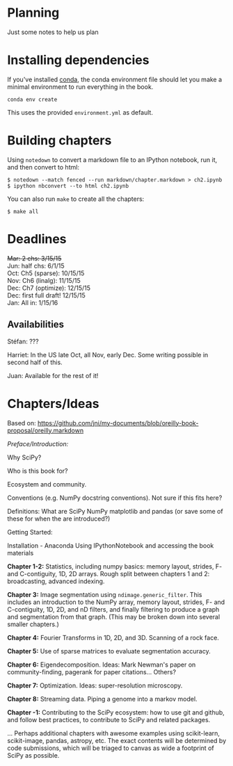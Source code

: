 Planning
========
Just some notes to help us plan

Installing dependencies
=======================

If you've installed [conda](http://conda.pydata.org/miniconda.html),
the conda environment file should let you
make a minimal environment to run everything in the book.

```console
conda env create
```

This uses the provided `environment.yml` as default.

Building chapters
=================
Using `notedown` to convert a markdown file to an IPython notebook, run it,
and then convert to html:

```console
$ notedown --match fenced --run markdown/chapter.markdown > ch2.ipynb
$ ipython nbconvert --to html ch2.ipynb
```

You can also run `make` to create all the chapters:

```console
$ make all
```

Deadlines
========
~~Mar: 2 chs: 3/15/15~~  
Jun: half chs: 6/1/15  
Oct: Ch5 (sparse): 10/15/15  
Nov: Ch6 (linalg): 11/15/15  
Dec: Ch7 (optimize): 12/15/15  
Dec: first full draft! 12/15/15  
Jan: All in:  1/15/16

Availabilities
-------------
Stéfan: ???

Harriet: In the US late Oct, all Nov, early Dec. Some writing possible in
second half of this.

Juan: Available for the rest of it!

Chapters/Ideas
==============
Based on: https://github.com/jni/my-documents/blob/oreilly-book-proposal/oreilly.markdown

*Preface/Introduction:* 

Why SciPy?

Who is this book for?

Ecosystem and community.

Conventions (e.g. NumPy docstring
conventions). Not sure if this fits here?

Definitions: What are SciPy NumPy matplotlib and pandas (or save some of these for when the are introduced?)

Getting Started:

Installation - Anaconda
Using IPythonNotebook and accessing the book materials

**Chapter 1-2:** Statistics, including numpy basics: memory layout, strides, F-
and C-contiguity, 1D, 2D arrays. Rough split between chapters 1 and 2:
broadcasting, advanced indexing.

**Chapter 3:** Image segmentation using `ndimage.generic_filter`. This includes
an introduction to the NumPy array, memory layout, strides, F- and
C-contiguity, 1D, 2D, and nD filters, and finally filtering to produce a graph
and segmentation from that graph. (This may be broken down into several
smaller chapters.)

**Chapter 4:** Fourier Transforms in 1D, 2D, and 3D. Scanning of a rock face.

**Chapter 5:** Use of sparse matrices to evaluate segmentation accuracy.

**Chapter 6:** Eigendecomposition. Ideas: Mark Newman's paper on
community-finding, pagerank for paper citations... Others?

**Chapter 7:** Optimization. Ideas: super-resolution microscopy.

**Chapter 8:** Streaming data. Piping a genome into a markov model.

**Chapter -1:** Contributing to the SciPy ecosystem: how to use git and github,
and follow best practices, to contribute to SciPy and related packages.

... Perhaps additional chapters with awesome examples using scikit-learn,
scikit-image, pandas, astropy, etc. The exact contents will be determined by
code submissions, which will be triaged to canvas as wide a footprint of SciPy
as possible.


